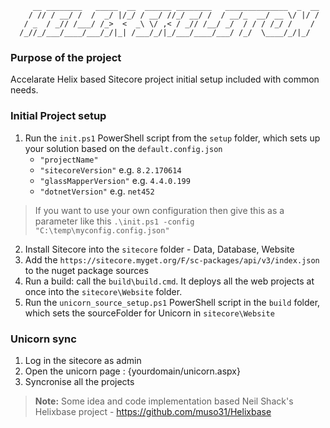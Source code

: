 
         __ ________   _____  __  ______ ________   ______________  _  __
        / // / __/ /  /  _/ |/_/ / __/ //_/ __/ /  / __/_  __/ __ \/ |/ /
       / _  / _// /___/ /_>  <  _\ \/ ,< / _// /__/ _/  / / / /_/ /    / 
      /_//_/___/____/___/_/|_| /___/_/|_/___/____/___/ /_/  \____/_/|_/

### Purpose of the project
Accelarate Helix based Sitecore project initial setup included with common needs.

### Initial Project setup
 1. Run the `init.ps1` PowerShell script from the `setup` folder, which sets up your solution based on the `default.config.json`
    - `"projectName"`
    - `"sitecoreVersion"` e.g. `8.2.170614`
    - `"glassMapperVersion"` e.g. `4.4.0.199`
    - `"dotnetVersion"` e.g. `net452`

> If you want to use your own configuration then give this as a parameter like this `.\init.ps1 -config "C:\temp\myconfig.config.json"`
    
 2. Install Sitecore into the `sitecore` folder - Data, Database, Website
 3. Add the `https://sitecore.myget.org/F/sc-packages/api/v3/index.json` to the nuget package sources
 4. Run a build: call the `build\build.cmd`. It deploys all the web projects at once into the `sitecore\Website` folder.
 5. Run the `unicorn_source_setup.ps1` PowerShell script in the `build` folder, which sets the sourceFolder for Unicorn in `sitecore\Website`

### Unicorn sync
 1. Log in the sitecore as admin
 2. Open the unicorn page : {yourdomain/unicorn.aspx}
 3. Syncronise all the projects

> **Note:** Some idea and code implementation based Neil Shack's Helixbase project - https://github.com/muso31/Helixbase 